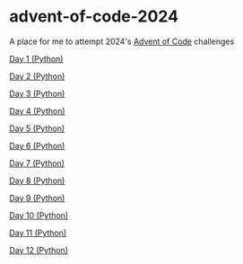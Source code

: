 # advent-of-code-2024
 
 A place for me to attempt 2024's [Advent of Code](https://adventofcode.com/2024/) challenges

[Day 1 (Python)](/solutions/day-01)

[Day 2 (Python)](/solutions/day-02)

[Day 3 (Python)](/solutions/day-03)

[Day 4 (Python)](/solutions/day-04)

[Day 5 (Python)](/solutions/day-05)

[Day 6 (Python)](/solutions/day-06)

[Day 7 (Python)](/solutions/day-07)

[Day 8 (Python)](/solutions/day-08)

[Day 9 (Python)](/solutions/day-09)

[Day 10 (Python)](/solutions/day-10)

[Day 11 (Python)](/solutions/day-11)

[Day 12 (Python)](/solutions/day-12)

<!--[Day 13 (Python)](/solutions/day-13)

[Day 14 (Python)](/solutions/day-14)

[Day 15 (Python)](/solutions/day-15)

[Day 16 (Python)](/solutions/day-16)

[Day 17 (Python)](/solutions/day-17)

[Day 18 (Python)](/solutions/day-18)

[Day 19 (Python)](/solutions/day-19)

[Day 20 (Python)](/solutions/day-20)

[Day 21 (Python)](/solutions/day-21)

[Day 22 (Python)](/solutions/day-22)

[Day 23 (Python)](/solutions/day-23)

[Day 24 (Python)](/solutions/day-24)

[Day 25 (Python)](/solutions/day-25) -->